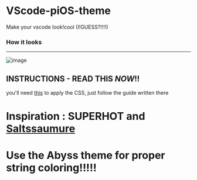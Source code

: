 # VScode-piOS-theme
Make your vscode look!cool (I!GUESS?!!!!)

### How it looks
----
![image](https://user-images.githubusercontent.com/83015532/166156506-4ed1fb3f-c502-47e1-9cef-1f69ac2197b0.png)

## INSTRUCTIONS - READ THIS *NOW*!!
 you'll need [this](https://github.com/be5invis/vscode-custom-css) to apply the CSS, just follow the guide written there

# Inspiration : SUPERHOT and [Saltssaumure](https://github.com/Saltssaumure/pios-discord-theme) 

# Use the Abyss theme for proper string coloring!!!!!

